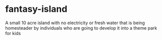 # fantasy-island
A small 10 acre island with no electricity or fresh water that is being homesteader by individuals who are going to develop it into a theme park for kids
